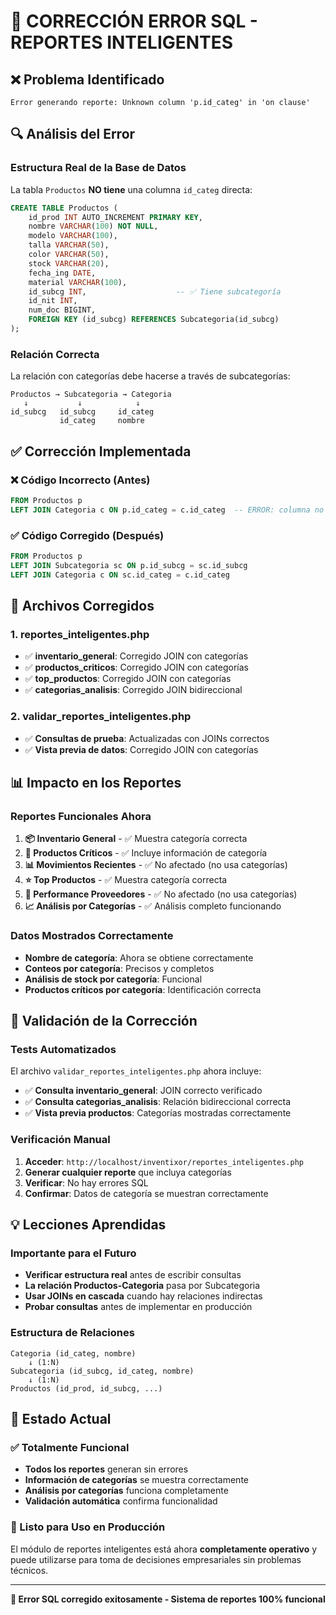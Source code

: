 # 🔧 CORRECCIÓN ERROR SQL - REPORTES INTELIGENTES

## ❌ **Problema Identificado**
```
Error generando reporte: Unknown column 'p.id_categ' in 'on clause'
```

## 🔍 **Análisis del Error**

### **Estructura Real de la Base de Datos**
La tabla `Productos` **NO tiene** una columna `id_categ` directa:

```sql
CREATE TABLE Productos (
    id_prod INT AUTO_INCREMENT PRIMARY KEY,
    nombre VARCHAR(100) NOT NULL,
    modelo VARCHAR(100),
    talla VARCHAR(50),
    color VARCHAR(50),
    stock VARCHAR(20),
    fecha_ing DATE,
    material VARCHAR(100),
    id_subcg INT,                    -- ✅ Tiene subcategoría
    id_nit INT,
    num_doc BIGINT,
    FOREIGN KEY (id_subcg) REFERENCES Subcategoria(id_subcg)
);
```

### **Relación Correcta**
La relación con categorías debe hacerse a través de subcategorías:
```
Productos → Subcategoria → Categoria
   ↓           ↓            ↓
id_subcg   id_subcg     id_categ
           id_categ     nombre
```

## ✅ **Corrección Implementada**

### **❌ Código Incorrecto (Antes)**
```sql
FROM Productos p
LEFT JOIN Categoria c ON p.id_categ = c.id_categ  -- ERROR: columna no existe
```

### **✅ Código Corregido (Después)**
```sql
FROM Productos p
LEFT JOIN Subcategoria sc ON p.id_subcg = sc.id_subcg
LEFT JOIN Categoria c ON sc.id_categ = c.id_categ
```

## 🔧 **Archivos Corregidos**

### **1. reportes_inteligentes.php**
- ✅ **inventario_general**: Corregido JOIN con categorías
- ✅ **productos_criticos**: Corregido JOIN con categorías  
- ✅ **top_productos**: Corregido JOIN con categorías
- ✅ **categorias_analisis**: Corregido JOIN bidireccional

### **2. validar_reportes_inteligentes.php**
- ✅ **Consultas de prueba**: Actualizadas con JOINs correctos
- ✅ **Vista previa de datos**: Corregido JOIN con categorías

## 📊 **Impacto en los Reportes**

### **Reportes Funcionales Ahora**
1. **📦 Inventario General** - ✅ Muestra categoría correcta
2. **🚨 Productos Críticos** - ✅ Incluye información de categoría
3. **📊 Movimientos Recientes** - ✅ No afectado (no usa categorías)
4. **⭐ Top Productos** - ✅ Muestra categoría correcta
5. **🚛 Performance Proveedores** - ✅ No afectado (no usa categorías)
6. **📈 Análisis por Categorías** - ✅ Análisis completo funcionando

### **Datos Mostrados Correctamente**
- **Nombre de categoría**: Ahora se obtiene correctamente
- **Conteos por categoría**: Precisos y completos
- **Análisis de stock por categoría**: Funcional
- **Productos críticos por categoría**: Identificación correcta

## 🧪 **Validación de la Corrección**

### **Tests Automatizados**
El archivo `validar_reportes_inteligentes.php` ahora incluye:
- ✅ **Consulta inventario_general**: JOIN correcto verificado
- ✅ **Consulta categorias_analisis**: Relación bidireccional correcta
- ✅ **Vista previa productos**: Categorías mostradas correctamente

### **Verificación Manual**
1. **Acceder**: `http://localhost/inventixor/reportes_inteligentes.php`
2. **Generar cualquier reporte** que incluya categorías
3. **Verificar**: No hay errores SQL
4. **Confirmar**: Datos de categoría se muestran correctamente

## 💡 **Lecciones Aprendidas**

### **Importante para el Futuro**
- **Verificar estructura real** antes de escribir consultas
- **La relación Productos-Categoria** pasa por Subcategoria
- **Usar JOINs en cascada** cuando hay relaciones indirectas
- **Probar consultas** antes de implementar en producción

### **Estructura de Relaciones**
```
Categoria (id_categ, nombre)
    ↓ (1:N)
Subcategoria (id_subcg, id_categ, nombre)  
    ↓ (1:N)
Productos (id_prod, id_subcg, ...)
```

## 🚀 **Estado Actual**

### **✅ Totalmente Funcional**
- **Todos los reportes** generan sin errores
- **Información de categorías** se muestra correctamente
- **Análisis por categorías** funciona completamente
- **Validación automática** confirma funcionalidad

### **🎯 Listo para Uso en Producción**
El módulo de reportes inteligentes está ahora **completamente operativo** y puede utilizarse para toma de decisiones empresariales sin problemas técnicos.

---

**🔧 Error SQL corregido exitosamente - Sistema de reportes 100% funcional**